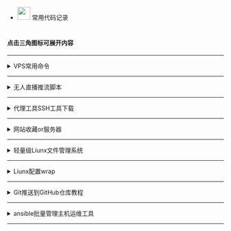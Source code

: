 



 - <img src="https://media0.giphy.com/media/pylpD8AoQCf3CQ1oO2/giphy.gif" width=30 height=30>  常用代码记录<br>
#
                               
####  点击三角图标可展开内容

---

<details>
  <summary>VPS常用命令</summary>
	


### 安装node环境
```
curl https://get.volta.sh | bash
```
```
export VOLTA_HOME="$HOME/.volta"
export PATH="$VOLTA_HOME/bin:$PATH"
```
```
source ~/.bashrc
```
```
volta install node@16.0.0
```
切换node版本只需再次安装需要的版本即可自动切换



### 3xui

```
bash <(curl -Ls https://raw.githubusercontent.com/admin8800/x-ui/main/install.sh)
```

[项目地址](https://github.com/MHSanaei/3x-ui)

###  一键wrap

```
wget -N https://gitlab.com/fscarmen/warp/-/raw/main/menu.sh && bash menu.sh [option] [lisence/url/token]
```

```
warp [option] [lisence]
```


###  一键安装Docker和Docker compose

```
bash <(wget -qO- https://github.com/sky22333/shell/raw/main/kaiji.sh)
```


###  查看系统架构
```
dpkg --print-architecture
```



```
uname -a
```

####  查看系统版本
```
cat /etc/os-release
```
```
lsb_release -a
```


#### 文件搜索
按目录名称查找
```
find / -type d -iname "目录名" 2>/dev/null
```

按文件名称查找
```
find / -type f -name "*文件名*" 2>/dev/null
```

按文件大小查找
```
find / -type f -size +20M -exec ls -lh {} \; 2>/dev/null
```

在整个文件系统中查找包含特定字符串的文件，并输出它们的路径
```
grep -r -l "关键字" /
```

文件重命名命令：`mv`


#### 网络连接相关
显示所有与主机建立连接的IP

TCP 连接：
```
ss -tnp
```

UDP 连接：
```
ss -unp
```

#### 资源占用
显示内存占用最大的10个进程
```
ps aux --sort=-%mem | head -n 10
```
`mem为内存，可改为cpu`



###  VPS开启root登录并且修改密码：

一键脚本

```
bash <(wget -qO- https://github.com/sky22333/rootvps/raw/main/root.sh)
```

### 设置主机名
```
sudo hostnamectl set-hostname wovow
sudo bash -c 'echo "127.0.0.1 wovow" >> /etc/hosts'
```
或者
```
hostnamectl set-hostname localhost
```
### 设置时区为上海
```
sudo ln -sf /usr/share/zoneinfo/Asia/Shanghai /etc/localtime
```

查看当前时间（注意你与服务器之间的延迟）
```
date
```



###  安装依赖：
 Debian/Ubuntu 命令：
 

```
apt update && apt install curl wget git zip tar lsof vim sudo -y
```


 CentOS 命令：

```
yum update -y
``` 

```
yum install curl wget git zip tar lsof vim sudo -y
``` 

###  一键测试路由回程：

```
wget -qO- git.io/besttrace | bash
```
### 一键测速回程线路
```
curl https://raw.githubusercontent.com/zhanghanyun/backtrace/main/install.sh -sSf | sh
```


###  一键测试流媒体解锁：

```
bash <(curl -L -s check.unlock.media)
```

 
```
bash <(curl -L -s check.unlock.media) -M 4
```

 
```
bash <(curl -L -s check.unlock.media) -M 6
```

###  查看端口占用：
```
sudo lsof -i -P -n
```
```
ss -tuln
```
```
ss -tunp
```

```
lsof -i:端口号
```
#### 释放端口
```
kill PID数字
```

###  放行端口：

```sudo ufw allow 端口号```

```sudo ufw allow 起始端口:结束端口```

```sudo ufw enable```   #  重启ufw防火墙

###  关闭端口：
```sudo ufw deny 端口号```

###  只允许指定IP连接22端口：
```sudo ufw allow from 192.168.1.100 to any port 22```      #  多IP用英文的逗号分开

###  文件类型转换：

```mv config.txt config.json```

```mv shell.txt shell.sh```


###  开启虚拟内存：

```
sudo fallocate -l 3G /swapfile && sudo chmod 700 /swapfile && sudo mkswap /swapfile && sudo swapon /swapfile && echo '/swapfile none swap sw 0 0' | sudo tee -a /etc/fstab
```


###  防火墙

```firewall-cmd --state```                             # 查看防火墙状态    


```systemctl stop firewalld.service```                 # 停止防火墙    


```systemctl disable firewalld.service```              # 禁止防火墙开机自启

###  一键开启bbr加速

```
bash <(wget -qO- https://github.com/teddysun/across/raw/master/bbr.sh)
```

```
sysctl net.ipv4.tcp_congestion_control
```



###  人型自走bot乌班图脚本


```
wget https://raw.githubusercontent.com/TeamPGM/PagerMaid-Pyro/development/utils/install.sh -O install.sh && chmod +x install.sh && bash install.sh
```


使用该脚本会将 ```Pagermaid-Pyro``` 安装至 ```/var/lib/pagermaid``` 目录下。



### 永久激活 Windows 系统和 Office 软件

在 Windows 8.1/10/11 上，右键单击 Windows 开始菜单并 选择 PowerShell 或终端（非 CMD）

```
irm https://massgrave.dev/get | iex
```

稍微等待一下，他会自动适配，并激活您的系统，当出现 Successful 的时候说明系统已经激活成功了


###  查看电脑wifi密码CMD命令

查看已连接过的wifi：

```
netsh wlan show profile
```

查看密码：

```
netsh wlan show profile name="WiFi名称" key=clear
```

打印到C盘：

```
netsh wlan export profile folder=C:\ key=clear
```

- win系统网络故障常用命令，`win+x`打开终端管理员执行

| 命令                   | 作用                                                         |
|------------------------|--------------------------------------------------------------|
| `netsh winsock reset`   | 重置 Windows 套接字（Winsock）目录，解决网络连接问题。         |
| `netsh int ip reset`    | 重置 TCP/IP 协议栈，修复配置错误导致的网络问题。              |
| `ipconfig /release`     | 释放当前计算机的 IP 地址，断开当前网络连接。                  |
| `ipconfig /renew`       | 请求 DHCP 服务器获取新的 IP 地址，恢复网络连接。              |
| `ipconfig /flushdns`    | 清空 DNS 缓存，解决因缓存问题无法访问网站的问题。              |
| `nslookup baidu.com`    | 查看网址用的什么dns进行解析。                                |




</details>

---




<details>
  <summary>无人直播推流脚本</summary>


### FFmpeg无人直播推流脚本


#### [点击这里查看](https://github.com/sky22333/zhibo)

</details>

---




<details>
  <summary>代理工具SSH工具下载</summary>

  
  
  | 类型 | 名称 | 下载地址 |
| :--- | :----: | :---: |
| 安卓代理  | v2rayNG  |https://github.com/2dust/v2rayNG/releases|
| 安卓代理  | clash-meta  |https://github.com/MetaCubeX/ClashMetaForAndroid/releases|
| Win代理  | clash-verge-rev  |https://github.com/clash-verge-rev/clash-verge-rev/releases|
| Win代理  | v2rayN  |https://github.com/2dust/v2rayN/releases|
| ios代理  | 小火箭  |https://apps.apple.com/us/app/shadowrocket/id932747118|
| ios代理  | V2Box  |https://apps.apple.com/us/app/v2box-v2ray-client/id6446814690|
| mac代理  | v2rayU  |https://github.com/yanue/V2rayU/releases|
| mac代理  | V2Box  |https://apps.apple.com/us/app/v2box-v2ray-client/id6446814690|
| mac代理  | clash-verge-rev  |https://github.com/clash-verge-rev/clash-verge-rev/releases|
| Liunx代理  | v2rayA  |https://v2raya.org/docs/prologue/introduction|
| 安卓SSH  | Termius汉化  |https://github.com/alongw/Termius-zh_CN/releases|
| 安卓SSH  | termux |https://github.com/termux/termux-app/releases|
| 安卓SSH  | serverbox  |https://github.com/lollipopkit/flutter_server_box/releases|
| 安卓code  | Acode |https://acode.app|
| 电脑SSH  | tabby  |https://github.com/Eugeny/tabby/releases|
| 电脑SSH  | WindTerm  |https://github.com/kingToolbox/WindTerm/releases|
| 电脑SSH  | FinalShell  |https://www.hostbuf.com/t/988.html|
| 电脑code  | Visual Studio Code  |https://code.visualstudio.com|
| ios SSH  | ServerBox  |https://apps.apple.com/us/app/serverbox-status-tools/id1586449703|
| ios SSH  | Termius |https://apps.apple.com/us/app/termius-terminal-ssh-client/id549039908|
| ios SSH  | xTerminal |https://apps.apple.com/us/app/xterminal-ssh-terminal-shell/id1544728400|

</details>

---

<details>
  <summary>网站收藏or服务器</summary>
    
| 类型 | 名称 | 地址 |
| :--- | :----: | :---: |
| 服务器  | vmiss  |https://app.vmiss.com|
| SK5代理  | kookeey  |https://kookeey.com|
| SK5代理 | ip2world  |https://www.ip2world.com|
| 服务器  | evoxt  |https://evoxt.com/pricing|
| 服务器 | vultr  |https://www.vultr.com|
| 服务器  | 美国无线流量  |https://my.frantech.ca/cart.php|
| 服务器  | 越南家宽  |https://my.cloudfly.vn/cloud/server|
| 服务器  | gigsgigs  |https://clientarea.gigsgigscloud.com|
| 服务器  | 朝暮云 地区多  |https://zhaomu.com|
| 服务器  | CC一刀机  |https://cloudcone.com|
| 服务器  | RN二刀机  |https://my.racknerd.com|
| 服务器  | hostvds一刀机  |https://hostvds.com|
| 学习资料  | 网站合集  |https://theporndude.com/zh|
| 学习资料  | AI画图  |https://pornpen.ai|
| 素材  | 图标素材  |https://aigei.com|
| 礼品卡  | Pockyt Shop |https://shop.pockyt.io/pc/brands/all|
| 网络测试  | ipv6测试  |https://test-ipv6.com|
| 扫描  | dns和端口扫描  |https://search.censys.io|
| 扫描  | 网络扫描  |https://fofa.info|
| 扫描  | 网络扫描  |https://www.zoomeye.org|
| 扫描  | 端口扫描  |https://www.criminalip.io|
| 学习  | 编程菜鸟教程  |https://www.runoob.com|
| api接口  | 图片和文字  |https://api.aixiaowai.cn|
| api接口  | 图片和文字  |https://developer.hitokoto.cn|
| api接口  | 诗词  |https://www.jinrishici.com|
| 图床  | 动漫和动画  |https://mikupic.com|
| 图床  | 国内高速  |https://www.freeimg.cn|
| 网盘  | 网盘资源  |https://wpzy.cc|
| 资源采集  | 影视  |https://hongniuziyuan.com|
| 资源采集  | 影视  |http://lzizy.net|
| 资源采集  | X  |https://apilj.com|
| 资源采集  | X  |https://dadizy11.com|
| 安卓软件  | APK  |https://apkpure.net|
| 安卓软件  | APK  |https://www.apkmirror.com|
| 阅后即焚  | 阅后即焚  |https://www.sixin.cc|

</details>

---


<details>
  <summary>轻量级Liunx文件管理系统</summary>



支持实时管理liunx系统文件的项目

安装：
```
curl -fsSL https://raw.githubusercontent.com/filebrowser/get/master/get.sh | bash
```

启动：
```
filebrowser -a 0.0.0.0 -r /
```

设置—用户管理—用户编辑—增加文件管理命令`unzip tar chmod`

示例`unzip you.zip`  /  `chmod -R 777 home`

</details>

---


<details>
  <summary>Liunx配置wrap</summary>
    


[其他系统安装](https://pkg.cloudflareclient.com/)

debian系统安装：

```
curl -fsSL https://pkg.cloudflareclient.com/pubkey.gpg | sudo gpg --yes --dearmor --output /usr/share/keyrings/cloudflare-warp-archive-keyring.gpg
```
```
echo "deb [signed-by=/usr/share/keyrings/cloudflare-warp-archive-keyring.gpg] https://pkg.cloudflareclient.com/ $(lsb_release -cs) main" | sudo tee /etc/apt/sources.list.d/cloudflare-client.list
```
```
sudo apt-get update && sudo apt-get install cloudflare-warp -y
```

注册客户端：

```
warp-cli registration new
```

开启代理模式：

```
warp-cli mode proxy
```

启动wrap：

执行此命令前必须`开启代理模式`否则机器可能失联
```
warp-cli connect
```


wrap将代理本地的`40000`端口

更改代理端口：`warp-cli proxy port 40000`

配置文件：`cd /var/lib/cloudflare-warp`

查看代理IP：
```
curl -x "socks5://127.0.0.1:40000" ipinfo.io
```



开启全局代理：
```
export ALL_PROXY=socks5://127.0.0.1:40000
```
关闭全局代理：
```
unset ALL_PROXY
```



关闭wrap：
```
warp-cli disconnect
```





</details>

---
<details>
  <summary>Git推送到GitHub仓库教程</summary>

#### 先创建一个仓库，然后本地CD到项目目录
连接远程仓库
```
git remote add origin git@github.com:用户名/仓库名.git
```
### 确保本地分支是`main`
```
git checkout main
```
### 添加并提交新的更改
```
git add .
git commit -m "描述你的更改"
```
### 推送到仓库
```
git push origin main
```
`main`为分支名

输入用户名和key密钥即可推送完成
#### 操作完成后清除Git存储凭据
```
git config --global --unset credential.helper
```


## 🎈同步上游仓库某一个提交

#### 1：获取上游更新
```
git fetch upstream
```

#### 2：确认上游仓库中是否包含目标提交
```
git branch -r --contains 提交哈希
```

#### 3：使用 -m 选项进行同步指定的提交
```
git cherry-pick -m 1 提交哈希
```
这里的`-m 1`表示选择合并的提交中的第一个父提交的更改。

如果不是合并的提交则去掉`-m 1`

多个`提交哈希`用空格隔开


#### 4：（可选）如果有冲突则找到冲突文件修改
修改后告诉git冲突已解决
```
git add 冲突文件路径
```
（可选）告诉所有已解决
```
git add .
```
继续之前因冲突而中止的提交
```
git cherry-pick --continue
```
#### 5：然后就可以推送到远程仓库了
本地dev分支推送到远程dev分支
```
git push origin refs/heads/dev:refs/heads/dev
```

（可选）放弃提交
```
git cherry-pick --abort
```

</details>

---



<details>
  <summary>ansible批量管理主机运维工具</summary>


```
ansible -m ping all
```

### 5：创建被控主机任务配置文件

`renwu.yml`中添加任务示例

```
---
# 定义要执行任务的主机组
- hosts: myservers
  become: yes  # 以管理员权限运行命令
  tasks:
    - name: 将Shell脚本复制到远程主机
      copy:
        # 本地脚本路径
        src: /etc/ansible/script.sh  
        # 远程主机上的目标路径
        dest: /tmp/script.sh  
        # 设置脚本权限为可执行
        mode: '0755'  

    - name: 在远程主机上执行Shell脚本
      shell: /tmp/script.sh  # 在远程主机上执行脚本
```


或者直接执行远程脚本示例
```
---
# 定义要执行任务的主机组
- hosts: myservers
  become: yes  # 以管理员权限运行命令
  tasks:
    - name: 更新包列表并安装所需的软件包
      shell: |
        apt update
        apt install curl wget git zip tar lsof -y

    - name: 在远程主机上执行Shell脚本
      shell: bash <(wget -qO- https://github.com/sky22333/shell/raw/main/vmess-ws.sh)
      args:
        executable: /bin/bash  # 确保使用bash执行命令
```

### 6：用法示例

- 对所有被控机器运行`renwu.yml`中的任务
```
ansible-playbook renwu.yml
```

- 临时对所有主机执行普通命令
```
ansible all -a "pwd"
```
- 临时对所有主机运行远程脚本
```
ansible all -m shell -a "bash <(wget -qO- https://github.com/sky22333/shell/raw/main/vmess-ws.sh)"
```
- 临时将本地脚本复制给所有被控主机并执行
```
ansible all -m copy -a "src=/etc/ansible/script.sh dest=/tmp/script.sh mode=0755"
ansible all -m shell -a "/tmp/script.sh"
```
- 临时对1，3号主机执行shell命令
```
ansible 1,3 -m shell -a "你的命令"
```
- 临时对1，3号主机执行普通命令
```
ansible 1,3 -a "pwd"
```
---

#### 命令解释
> `-m` 用于指定 Ansible 模块
 
> `-a` 用于指定传递给模块的参数或命令

| 模块              | 指令    | 中文解释                                     | 用法示例                                          |
|-------------------|---------|----------------------------------------------|---------------------------------------------------|
| `shell`           | `-a`    | 执行 shell 命令。支持管道、重定向等 shell 特性。 | `ansible all -m shell -a "pwd"`                  |
| `command`         | `-a`    | 执行命令，不通过 shell。默认模块                     | `ansible all -m command -a "ls -l"`              |
| `copy`            | `-a`    | 复制文件或目录到目标主机。                    | `ansible all -m copy -a "src=/local/file dest=/remote/file mode=0644"` |
| `file`            | `-a`    | 管理文件和目录的属性（如权限、所有权等）。    | `ansible all -m file -a "path=/remote/file state=absent"` |
| `yum`             | `-a`    | 使用 Yum 包管理器安装、更新或删除软件包（适用于 RHEL/CentOS）。 | `ansible all -m yum -a "name=nginx state=present"` |
| `apt`             | `-a`    | 使用 APT 包管理器安装、更新或删除软件包（适用于 Debian/Ubuntu）。 | `ansible all -m apt -a "name=nginx state=latest"` |
| `service`         | `-a`    | 管理服务（如启动、停止、重启服务）。         | `ansible all -m service -a "name=nginx state=started"` |
| `systemd`         | `-a`    | 管理 systemd 服务（如启动、停止、重启服务）。| `ansible all -m systemd -a "name=nginx state=started"` |
| `user`            | `-a`    | 管理用户账户（如创建、删除用户）。           | `ansible all -m user -a "name=alice state=present"` |
| `group`           | `-a`    | 管理用户组（如创建、删除组）。               | `ansible all -m group -a "name=admin state=present"` |
| `git`             | `-a`    | 管理 Git 仓库（如克隆、拉取、提交等）。      | `ansible all -m git -a "repo=https://github.com/user/repo.git dest=/path/to/repo"` |
| `template`        | `-a`    | 使用 Jinja2 模板引擎渲染模板文件。            | `ansible all -m template -a "src=template.j2 dest=/etc/config"` |
| `cron`            | `-a`    | 管理 cron 任务。                             | `ansible all -m cron -a "name='Backup' minute='0' hour='2' job='/usr/bin/backup.sh'"` |
| `wait_for`        | `-a`    | 等待某个条件满足（如端口开放、文件存在等）。 | `ansible all -m wait_for -a "port=80 delay=10 timeout=300"` |
| `docker_container`| `-a`    | 管理 Docker 容器（如启动、停止、删除容器）。 | `ansible all -m docker_container -a "name=my_container state=started"` |
| `docker_image`    | `-a`    | 管理 Docker 镜像（如拉取、删除镜像）。      | `ansible all -m docker_image -a "name=nginx tag=latest state=present"` |
| `lineinfile`      | `-a`    | 在文件中插入、删除或修改行。               | `ansible all -m lineinfile -a "path=/etc/hosts line='127.0.0.1 localhost' state=present"` |
| `ini_file`        | `-a`    | 修改 INI 配置文件。                         | `ansible all -m ini_file -a "path=/etc/myconfig.ini section=database option=host value=localhost"` |
| `debug`           | `-a`    | 打印调试信息。                               | `ansible all -m debug -a "msg='This is a debug message'"` |



---
---

#### 执行结果解释
- **ok**: 表示在该主机上成功完成的任务数。
- **changed**: 表示在该主机上有多少任务进行了更改（如文件被复制、脚本被执行）。
- **unreachable**: 表示无法连接的主机数量。
- **failed**: 表示任务失败的数量。
- **skipped**: 表示被跳过的任务数量。
- **rescued**: 表示在任务失败后被恢复的数量。
- **ignored**: 表示被忽略的任务数量。
- 绿色：任务顺利完成
- 橙色：任务执行后有变化，比如文件被修改或某些服务被重启。
- 红色：任务执行失败，一般会终止剩余的所有任务。


#### 如果所有被控机端口和密码都一样
`/etc/ansible/hosts`配置可以这样写
```
[all:vars]
ansible_user=root
ansible_ssh_pass=your_password
ansible_port=22

[myservers]
1 ansible_host=192.168.1.101
2 ansible_host=192.168.1.102
3 ansible_host=192.168.1.103
```






</details>

---
